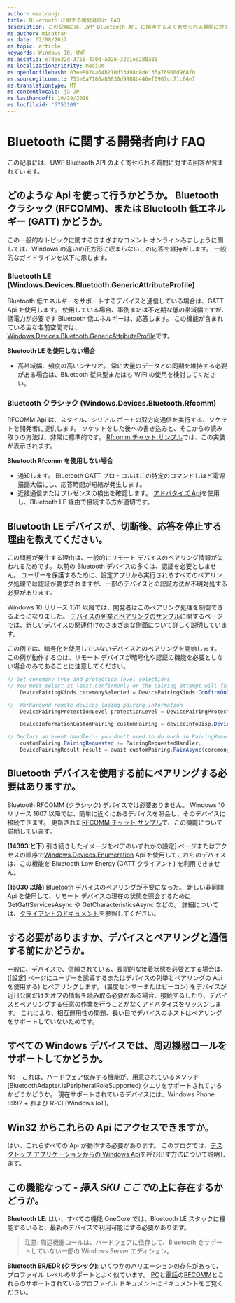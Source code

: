 ```yaml
---
author: msatranjr
title: Bluetooth に関する開発者向け FAQ
description: この記事には、UWP Bluetooth API に関連するよく寄せられる質問に対する回答が含まれています。
ms.author: misatran
ms.date: 02/08/2017
ms.topic: article
keywords: Windows 10, UWP
ms.assetid: e7dee32d-3756-430d-a026-32c1ee288a85
ms.localizationpriority: medium
ms.openlocfilehash: 03ee8074a64b210d33498c8de135a76900d968f0
ms.sourcegitcommit: 753e0a7160a88830d9908b446ef0907cc71c64e7
ms.translationtype: MT
ms.contentlocale: ja-JP
ms.lasthandoff: 10/29/2018
ms.locfileid: "5753109"
---
```

# <a name="bluetooth-developer-faq"></a>Bluetooth に関する開発者向け FAQ

この記事には、UWP Bluetooth API のよく寄せられる質問に対する回答が含まれています。

## <a name="what-apis-do-i-use-bluetooth-classic-rfcomm-or-bluetooth-low-energy-gatt"></a>どのような Api を使って行うかどうか。 Bluetooth クラシック (RFCOMM)、または Bluetooth 低エネルギー (GATT) かどうか。
この一般的なトピックに関するさまざまなコメント オンラインみましょうに関しては、Windows の違いの正方形に収まらないこの応答を維持がします。 一般的なガイドラインを以下に示します。

### <a name="bluetooth-le-windowsdevicesbluetoothgenericattributeprofile"></a>Bluetooth LE (Windows.Devices.Bluetooth.GenericAttributeProfile)

Bluetooth 低エネルギーをサポートするデバイスと通信している場合は、GATT Api を使用します。 使用している場合、事例または不定期な低の帯域幅ですが、低電力が必要です Bluetooth 低エネルギーは、応答します。 この機能が含まれている主な名前空間では、 [Windows.Devices.Bluetooth.GenericAttributeProfile](https://docs.microsoft.com/en-us/uwp/api/Windows.Devices.Bluetooth.GenericAttributeProfile)です。 

**Bluetooth LE を使用しない場合**
- 高帯域幅、頻度の高いシナリオ。 常に大量のデータとの同期を維持する必要がある場合は、Bluetooth 従来型またはも WiFi の使用を検討してください。 

### <a name="bluetooth-classic-windowsdevicesbluetoothrfcomm"></a>Bluetooth クラシック (Windows.Devices.Bluetooth.Rfcomm)

RFCOMM Api は、スタイル、シリアル ポートの双方向通信を実行する、ソケットを開発者に提供します。 ソケットをした後への書き込みと、そこからの読み取りの方法は、非常に標準的です。 [Rfcomm チャット サンプル](https://github.com/Microsoft/Windows-universal-samples/tree/dev/Samples/BluetoothRfcommChat)では、この実装が表示されます。 

**Bluetooth Rfcomm を使用しない場合** 
- 通知します。 Bluetooth GATT プロトコルはこの特定のコマンドしほど電源描画大幅にし、応答時間が短縮が発生します。 
- 近接通信またはプレゼンスの検出を確認します。 [アドバタイズ Api](https://docs.microsoft.com/en-us/uwp/api/windows.devices.bluetooth.advertisement)を使用し、Bluetooth LE 経由で接続する方が適切です。 


## <a name="why-does-my-bluetooth-le-device-stop-responding-after-a-disconnect"></a>Bluetooth LE デバイスが、切断後、応答を停止する理由を教えてください。

この問題が発生する理由は、一般的にリモート デバイスのペアリング情報が失われるためです。 以前の Bluetooth デバイスの多くは、認証を必要としません。 ユーザーを保護するために、設定アプリから実行されるすべてのペアリング処理では認証が要求されますが、一部のデバイスとの認証方法が不明対処する必要があります。 

Windows 10 リリース 1511 以降では、開発者はこのペアリング処理を制御できるようになりました。 [デバイスの列挙とペアリングのサンプル](https://github.com/Microsoft/Windows-universal-samples/tree/master/Samples/DeviceEnumerationAndPairing)に関するページでは、新しいデバイスの関連付けのさまざまな側面について詳しく説明しています。

この例では、暗号化を使用していないデバイスとのペアリングを開始します。 この例が動作するのは、リモート デバイスが暗号化や認証の機能を必要としない場合のみであることに注意してください。

```csharp
// Get ceremony type and protection level selections
// You must select at least ConfirmOnly or the pairing attempt will fail
    DevicePairingKinds ceremonySelected = DevicePairingKinds.ConfirmOnly;

//  Workaround remote devices losing pairing information
    DevicePairingProtectionLevel protectionLevel = DevicePairingProtectionLevel.None

    DeviceInformationCustomPairing customPairing = deviceInfoDisp.DeviceInformation.Pairing.Custom;

// Declare an event handler - you don't need to do much in PairingRequestedHandler since the ceremony is "None"
    customPairing.PairingRequested += PairingRequestedHandler;
    DevicePairingResult result = await customPairing.PairAsync(ceremonySelected, protectionLevel);
```

## <a name="do-i-have-to-pair-bluetooth-devices-before-using-them"></a>Bluetooth デバイスを使用する前にペアリングする必要はありますか。

Bluetooth RFCOMM (クラシック) デバイスでは必要ありません。 Windows 10 リリース 1607 以降では、簡単に近くにあるデバイスを照会し、そのデバイスに接続できます。 更新された[RFCOMM チャット サンプル](https://github.com/Microsoft/Windows-universal-samples/tree/dev/Samples/BluetoothRfcommChat)で、この機能について説明しています。 

**(14393 と下)** 引き続きしたイメージをペアのいずれかの設定] ページまたはアクセスの順序で[Windows.Devices.Enumeration](https://msdn.microsoft.com/en-us/library/windows/apps/windows.devices.enumeration.aspx) Api を使用してこれらのデバイスは、この機能を Bluetooth Low Energy (GATT クライアント) を利用できません。

**(15030 以降)** Bluetooth デバイスのペアリングが不要になった。 新しい非同期 Api を使用して、リモート デバイスの現在の状態を照会するために GetGattServicesAsync や GetCharacteristicsAsync などの。 詳細については、[クライアントのドキュメント](gatt-client.md)を参照してください。 

## <a name="when-should-i-pair-with-a-device-before-communicating-with-it"></a>する必要がありますか、デバイスとペアリングと通信する前にかどうか。
一般に、デバイスで、信頼されている、長期的な接着状態を必要とする場合は、([設定] ページにユーザーを誘導するまたはデバイスの列挙とペアリングの Api を使用する) とペアリングします。 (温度センサーまたはビーコン) をデバイスが近日公開だけをオフの情報を読み取る必要がある場合、接続するしたり、デバイスとペアリングする任意の作業を行うことがなくアドバタイズをリッスンします。 これにより、相互運用性の問題、長い目でデバイスのホストはペアリングをサポートしていないためです。 

## <a name="do-all-windows-devices-support-peripheral-role"></a>すべての Windows デバイスでは、周辺機器ロールをサポートしてかどうか。

No – これは、ハードウェア依存する機能が、用意されているメソッド (BluetoothAdapter.IsPeripheralRoleSupported) クエリをサポートされているかどうかどうか。  現在サポートされているデバイスには、Windows Phone 8992 + および RPi3 (Windows IoT)。 

## <a name="can-i-access-these-apis-from-win32"></a>Win32 からこれらの Api にアクセスできますか。

はい、これらすべての Api が動作する必要があります。 このブログでは、[デスクトップ アプリケーションからの Windows Api](https://blogs.windows.com/buildingapps/2017/01/25/calling-windows-10-apis-desktop-application/)を呼び出す方法について説明します。 
## <a name="is-this-functionality-supposed-to-exist-on--insert-sku-here-"></a>この機能なって *- 挿入 SKU ここで*の上に存在するかどうか。

**Bluetooth LE**: はい、すべての機能 OneCore では、Bluetooth LE スタックに機能するいると、最新のデバイスで利用可能にする必要があります。 
> 注意: 周辺機器ロールは、ハードウェアに依存して、Bluetooth をサポートしていない一部の Windows Server エディション。 

**Bluetooth BR/EDR (クラシック)**: いくつかのバリエーションの存在があって、プロファイル レベルのサポートとよく似ています。 [PC](https://support.microsoft.com/en-us/help/10568/windows-10-supported-bluetooth-profiles)と[電話](https://support.microsoft.com/en-us/help/10569/windows-10-mobile-supported-bluetooth-profiles)の[RFCOMM](send-or-receive-files-with-rfcomm.md)とこれらのサポートされているプロファイル ドキュメントにドキュメントをご覧ください。

